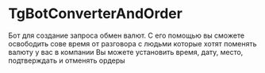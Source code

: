 # TgBotConverterAndOrder
Бот для создание запроса обмен валют.
С его помощью вы сможете освободить сове время от разговора с людьми которые хотят поменять валюту у вас в компании
Вы можете установить время, дату, место, подтверждать и отменять ордеры

